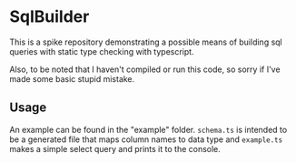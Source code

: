 # SqlBuilder

This is a spike repository demonstrating a possible means of building
sql queries with static type checking with typescript.

Also, to be noted that I haven't compiled or run this code, so sorry
if I've made some basic stupid mistake.

## Usage

An example can be found in the "example" folder. `schema.ts` is
intended to be a generated file that maps column names to data
type and `example.ts` makes a simple select query and prints it
to the console.
